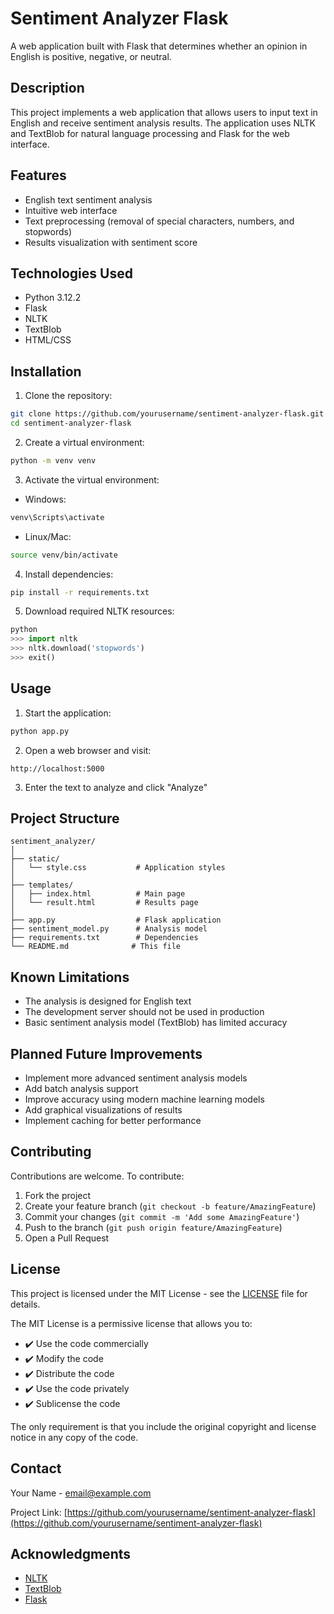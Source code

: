 # Sentiment Analyzer Flask

A web application built with Flask that determines whether an opinion in English is positive, negative, or neutral.

## Description

This project implements a web application that allows users to input text in English and receive sentiment analysis results. The application uses NLTK and TextBlob for natural language processing and Flask for the web interface.

## Features

- English text sentiment analysis
- Intuitive web interface
- Text preprocessing (removal of special characters, numbers, and stopwords)
- Results visualization with sentiment score

## Technologies Used

- Python 3.12.2
- Flask
- NLTK
- TextBlob
- HTML/CSS

## Installation

1. Clone the repository:
```bash
git clone https://github.com/yourusername/sentiment-analyzer-flask.git
cd sentiment-analyzer-flask
```

2. Create a virtual environment:
```bash
python -m venv venv
```

3. Activate the virtual environment:
- Windows:
```bash
venv\Scripts\activate
```
- Linux/Mac:
```bash
source venv/bin/activate
```

4. Install dependencies:
```bash
pip install -r requirements.txt
```

5. Download required NLTK resources:
```python
python
>>> import nltk
>>> nltk.download('stopwords')
>>> exit()
```

## Usage

1. Start the application:
```bash
python app.py
```

2. Open a web browser and visit:
```
http://localhost:5000
```

3. Enter the text to analyze and click "Analyze"

## Project Structure

```
sentiment_analyzer/
│
├── static/
│   └── style.css           # Application styles
│
├── templates/
│   ├── index.html          # Main page
│   └── result.html         # Results page
│
├── app.py                  # Flask application
├── sentiment_model.py      # Analysis model
├── requirements.txt        # Dependencies
└── README.md              # This file
```

## Known Limitations

- The analysis is designed for English text
- The development server should not be used in production
- Basic sentiment analysis model (TextBlob) has limited accuracy

## Planned Future Improvements

- Implement more advanced sentiment analysis models
- Add batch analysis support
- Improve accuracy using modern machine learning models
- Add graphical visualizations of results
- Implement caching for better performance

## Contributing

Contributions are welcome. To contribute:

1. Fork the project
2. Create your feature branch (`git checkout -b feature/AmazingFeature`)
3. Commit your changes (`git commit -m 'Add some AmazingFeature'`)
4. Push to the branch (`git push origin feature/AmazingFeature`)
5. Open a Pull Request

## License

This project is licensed under the MIT License - see the [LICENSE](LICENSE) file for details.

The MIT License is a permissive license that allows you to:
- ✔️ Use the code commercially
- ✔️ Modify the code
- ✔️ Distribute the code
- ✔️ Use the code privately
- ✔️ Sublicense the code

The only requirement is that you include the original copyright and license notice in any copy of the code.

## Contact

Your Name - email@example.com

Project Link: [https://github.com/yourusername/sentiment-analyzer-flask](https://github.com/yourusername/sentiment-analyzer-flask)

## Acknowledgments

- [NLTK](https://www.nltk.org/)
- [TextBlob](https://textblob.readthedocs.io/)
- [Flask](https://flask.palletsprojects.com/)
